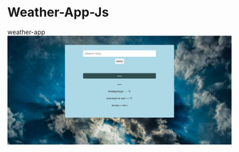 # Weather-App-Js
weather-app
![enter image description here](https://raw.githubusercontent.com/NataManatu/Weather-App-Js/master/2022-08-14_01-08-22.png)
